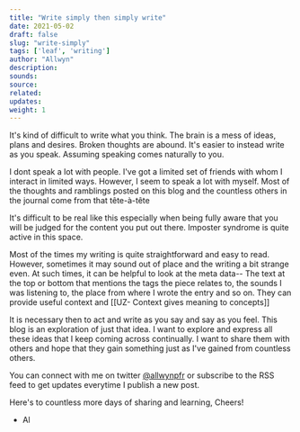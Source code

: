 ```yaml
---
title: "Write simply then simply write"
date: 2021-05-02
draft: false
slug: "write-simply"
tags: ['leaf', 'writing']
author: "Allwyn"
description: 
sounds: 
source: 
related: 
updates: 
weight: 1
---
```


It's kind of difficult to write what you think. The brain is a mess of ideas, plans and desires. Broken thoughts are abound. It's easier to instead write as you speak. Assuming speaking comes naturally to you.

I dont speak a lot with people. I've got a limited set of friends with whom I interact in limited ways. However, I seem to speak a lot with myself. Most of the thoughts and ramblings posted on this blog and the countless others in the journal come from that tête-à-tête 

It's difficult to be real like this especially when being fully aware that you will be judged for the content you put out there. Imposter syndrome is quite active in this space.

Most of the times my writing is quite straightforward and easy to read. However, sometimes it may sound out of place and the writing a bit strange even. At such times, it can be helpful to  look at the meta data-- The text at the top or bottom that mentions the tags the piece relates to, the sounds I was listening to, the place from where I wrote the entry and so on. 
They can provide useful context and [[UZ- Context gives meaning to concepts]]


It is necessary then to act and write as you say and say as you feel. This blog is an exploration of just that idea. I want to explore and express all these ideas that I keep coming across continually. I want to share them with others and hope that they gain something just as I've gained from countless others.

You can connect with me on twitter [@allwynpfr](twitter.com/allwynpfr) or subscribe to the RSS feed to get updates everytime I publish a new post.

Here's to countless more days of sharing and learning,
Cheers!
- Al
